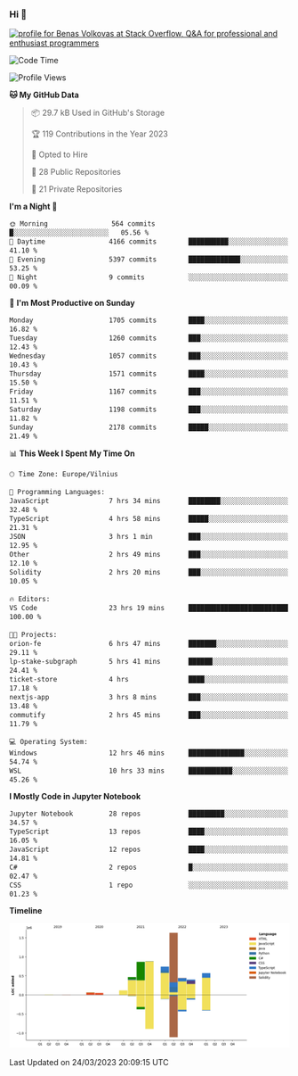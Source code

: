 ### Hi 👋
<a href="https://stackoverflow.com/users/14954249/benas-volkovas"><img src="https://stackoverflow.com/users/flair/14954249.png?theme=dark" width="208" height="58" alt="profile for Benas Volkovas at Stack Overflow, Q&amp;A for professional and enthusiast programmers" title="profile for Benas Volkovas at Stack Overflow, Q&amp;A for professional and enthusiast programmers"></a>

<!--START_SECTION:waka-->
![Code Time](http://img.shields.io/badge/Code%20Time-1%2C355%20hrs%2015%20mins-blue)

![Profile Views](http://img.shields.io/badge/Profile%20Views-0-blue)

**🐱 My GitHub Data** 

> 📦 29.7 kB Used in GitHub's Storage 
 > 
> 🏆 119 Contributions in the Year 2023
 > 
> 💼 Opted to Hire
 > 
> 📜 28 Public Repositories 
 > 
> 🔑 21 Private Repositories 
 > 
**I'm a Night 🦉** 

```text
🌞 Morning                564 commits         █░░░░░░░░░░░░░░░░░░░░░░░░   05.56 % 
🌆 Daytime                4166 commits        ██████████░░░░░░░░░░░░░░░   41.10 % 
🌃 Evening                5397 commits        █████████████░░░░░░░░░░░░   53.25 % 
🌙 Night                  9 commits           ░░░░░░░░░░░░░░░░░░░░░░░░░   00.09 % 
```
📅 **I'm Most Productive on Sunday** 

```text
Monday                   1705 commits        ████░░░░░░░░░░░░░░░░░░░░░   16.82 % 
Tuesday                  1260 commits        ███░░░░░░░░░░░░░░░░░░░░░░   12.43 % 
Wednesday                1057 commits        ███░░░░░░░░░░░░░░░░░░░░░░   10.43 % 
Thursday                 1571 commits        ████░░░░░░░░░░░░░░░░░░░░░   15.50 % 
Friday                   1167 commits        ███░░░░░░░░░░░░░░░░░░░░░░   11.51 % 
Saturday                 1198 commits        ███░░░░░░░░░░░░░░░░░░░░░░   11.82 % 
Sunday                   2178 commits        █████░░░░░░░░░░░░░░░░░░░░   21.49 % 
```


📊 **This Week I Spent My Time On** 

```text
🕑︎ Time Zone: Europe/Vilnius

💬 Programming Languages: 
JavaScript               7 hrs 34 mins       ████████░░░░░░░░░░░░░░░░░   32.48 % 
TypeScript               4 hrs 58 mins       █████░░░░░░░░░░░░░░░░░░░░   21.31 % 
JSON                     3 hrs 1 min         ███░░░░░░░░░░░░░░░░░░░░░░   12.95 % 
Other                    2 hrs 49 mins       ███░░░░░░░░░░░░░░░░░░░░░░   12.10 % 
Solidity                 2 hrs 20 mins       ███░░░░░░░░░░░░░░░░░░░░░░   10.05 % 

🔥 Editors: 
VS Code                  23 hrs 19 mins      █████████████████████████   100.00 % 

🐱‍💻 Projects: 
orion-fe                 6 hrs 47 mins       ███████░░░░░░░░░░░░░░░░░░   29.11 % 
lp-stake-subgraph        5 hrs 41 mins       ██████░░░░░░░░░░░░░░░░░░░   24.41 % 
ticket-store             4 hrs               ████░░░░░░░░░░░░░░░░░░░░░   17.18 % 
nextjs-app               3 hrs 8 mins        ███░░░░░░░░░░░░░░░░░░░░░░   13.48 % 
commutify                2 hrs 45 mins       ███░░░░░░░░░░░░░░░░░░░░░░   11.79 % 

💻 Operating System: 
Windows                  12 hrs 46 mins      ██████████████░░░░░░░░░░░   54.74 % 
WSL                      10 hrs 33 mins      ███████████░░░░░░░░░░░░░░   45.26 % 
```

**I Mostly Code in Jupyter Notebook** 

```text
Jupyter Notebook         28 repos            █████████░░░░░░░░░░░░░░░░   34.57 % 
TypeScript               13 repos            ████░░░░░░░░░░░░░░░░░░░░░   16.05 % 
JavaScript               12 repos            ████░░░░░░░░░░░░░░░░░░░░░   14.81 % 
C#                       2 repos             █░░░░░░░░░░░░░░░░░░░░░░░░   02.47 % 
CSS                      1 repo              ░░░░░░░░░░░░░░░░░░░░░░░░░   01.23 % 
```



**Timeline**

![Lines of Code chart](https://raw.githubusercontent.com/BenasVolkovas/BenasVolkovas/main/assets/bar_graph.png)


 Last Updated on 24/03/2023 20:09:15 UTC
<!--END_SECTION:waka-->
